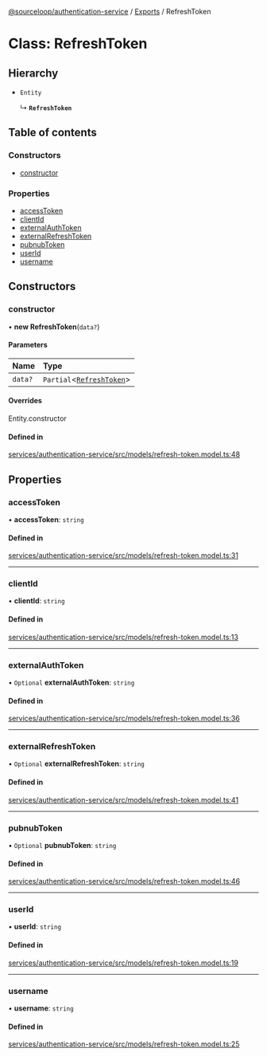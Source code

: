 [@sourceloop/authentication-service](../README.md) / [Exports](../modules.md) / RefreshToken

# Class: RefreshToken

## Hierarchy

- `Entity`

  ↳ **`RefreshToken`**

## Table of contents

### Constructors

- [constructor](RefreshToken.md#constructor)

### Properties

- [accessToken](RefreshToken.md#accesstoken)
- [clientId](RefreshToken.md#clientid)
- [externalAuthToken](RefreshToken.md#externalauthtoken)
- [externalRefreshToken](RefreshToken.md#externalrefreshtoken)
- [pubnubToken](RefreshToken.md#pubnubtoken)
- [userId](RefreshToken.md#userid)
- [username](RefreshToken.md#username)

## Constructors

### constructor

• **new RefreshToken**(`data?`)

#### Parameters

| Name | Type |
| :------ | :------ |
| `data?` | `Partial`<[`RefreshToken`](RefreshToken.md)\> |

#### Overrides

Entity.constructor

#### Defined in

[services/authentication-service/src/models/refresh-token.model.ts:48](https://github.com/sourcefuse/loopback4-microservice-catalog/blob/b93c60ac7/services/authentication-service/src/models/refresh-token.model.ts#L48)

## Properties

### accessToken

• **accessToken**: `string`

#### Defined in

[services/authentication-service/src/models/refresh-token.model.ts:31](https://github.com/sourcefuse/loopback4-microservice-catalog/blob/b93c60ac7/services/authentication-service/src/models/refresh-token.model.ts#L31)

___

### clientId

• **clientId**: `string`

#### Defined in

[services/authentication-service/src/models/refresh-token.model.ts:13](https://github.com/sourcefuse/loopback4-microservice-catalog/blob/b93c60ac7/services/authentication-service/src/models/refresh-token.model.ts#L13)

___

### externalAuthToken

• `Optional` **externalAuthToken**: `string`

#### Defined in

[services/authentication-service/src/models/refresh-token.model.ts:36](https://github.com/sourcefuse/loopback4-microservice-catalog/blob/b93c60ac7/services/authentication-service/src/models/refresh-token.model.ts#L36)

___

### externalRefreshToken

• `Optional` **externalRefreshToken**: `string`

#### Defined in

[services/authentication-service/src/models/refresh-token.model.ts:41](https://github.com/sourcefuse/loopback4-microservice-catalog/blob/b93c60ac7/services/authentication-service/src/models/refresh-token.model.ts#L41)

___

### pubnubToken

• `Optional` **pubnubToken**: `string`

#### Defined in

[services/authentication-service/src/models/refresh-token.model.ts:46](https://github.com/sourcefuse/loopback4-microservice-catalog/blob/b93c60ac7/services/authentication-service/src/models/refresh-token.model.ts#L46)

___

### userId

• **userId**: `string`

#### Defined in

[services/authentication-service/src/models/refresh-token.model.ts:19](https://github.com/sourcefuse/loopback4-microservice-catalog/blob/b93c60ac7/services/authentication-service/src/models/refresh-token.model.ts#L19)

___

### username

• **username**: `string`

#### Defined in

[services/authentication-service/src/models/refresh-token.model.ts:25](https://github.com/sourcefuse/loopback4-microservice-catalog/blob/b93c60ac7/services/authentication-service/src/models/refresh-token.model.ts#L25)
